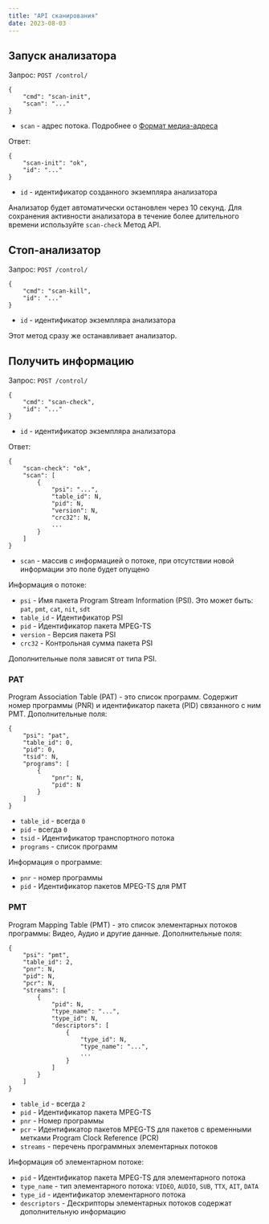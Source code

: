 ```yaml
---
title: "API сканирования"
date: 2023-08-03
---
```


## Запуск анализатора[](https://help.cesbo.com/astra/admin-guide/api/scan#start-analyzer)

Запрос: `POST /control/`

```
{
    "cmd": "scan-init",
    "scan": "..."
}
```

- `scan` - адрес потока. Подробнее о [Формат медиа-адреса](https://help.cesbo.com/astra/receiving/general/address-format)

Ответ:

```
{
    "scan-init": "ok",
    "id": "..."
}
```

- `id` - идентификатор созданного экземпляра анализатора

Анализатор будет автоматически остановлен через 10 секунд. Для сохранения активности анализатора в течение более длительного времени используйте `scan-check` Метод API.

## Стоп-анализатор[](https://help.cesbo.com/astra/admin-guide/api/scan#stop-analyzer)

Запрос: `POST /control/`

```
{
    "cmd": "scan-kill",
    "id": "..."
}
```

- `id` - идентификатор экземпляра анализатора

Этот метод сразу же останавливает анализатор.

## Получить информацию[](https://help.cesbo.com/astra/admin-guide/api/scan#get-information)

Запрос: `POST /control/`

```
{
    "cmd": "scan-check",
    "id": "..."
}
```

- `id` - идентификатор экземпляра анализатора

Ответ:

```
{
    "scan-check": "ok",
    "scan": [
        {
            "psi": "...",
            "table_id": N,
            "pid": N,
            "version": N,
            "crc32": N,
            ...
        }
    ]
}
```

- `scan` - массив с информацией о потоке, при отсутствии новой информации это поле будет опущено

Информация о потоке:

- `psi` - Имя пакета Program Stream Information (PSI). Это может быть: `pat`, `pmt`, `cat`, `nit`, `sdt`
- `table_id` - Идентификатор PSI
- `pid` - Идентификатор пакета MPEG-TS
- `version` - Версия пакета PSI
- `crc32` - Контрольная сумма пакета PSI

Дополнительные поля зависят от типа PSI.

### PAT

Program Association Table (PAT) - это список программ. Содержит номер программы (PNR) и идентификатор пакета (PID) связанного с ним PMT. Дополнительные поля:

```
{
    "psi": "pat",
    "table_id": 0,
    "pid": 0,
    "tsid": N,
    "programs": [
        {
            "pnr": N,
            "pid": N
        }
    ]
}
```

- `table_id` - всегда `0`
- `pid` - всегда `0`
- `tsid` - Идентификатор транспортного потока
- `programs` - список программ

Информация о программе:

- `pnr` - номер программы
- `pid` - Идентификатор пакетов MPEG-TS для PMT

### PMT

Program Mapping Table (PMT) - это список элементарных потоков программы: Видео, Аудио и другие данные. Дополнительные поля:

```
{
    "psi": "pmt",
    "table_id": 2,
    "pnr": N,
    "pid": N,
    "pcr": N,
    "streams": [
        {
            "pid": N,
            "type_name": "...",
            "type_id": N,
            "descriptors": [
                {
                    "type_id": N,
                    "type_name": "...",
                    ...
                }
            ]
        }
    ]
}
```

- `table_id` - всегда `2`
- `pid` - Идентификатор пакета MPEG-TS
- `pnr` - Номер программы
- `pcr` - Идентификатор пакетов MPEG-TS для пакетов с временными метками Program Clock Reference (PCR)
- `streams` - перечень программных элементарных потоков

Информация об элементарном потоке:

- `pid` - Идентификатор пакета MPEG-TS для элементарного потока
- `type_name` - тип элементарного потока: `VIDEO`, `AUDIO`, `SUB`, `TTX`, `AIT`, `DATA`
- `type_id` - идентификатор элементарного потока
- `descriptors` - Дескрипторы элементарных потоков содержат дополнительную информацию
